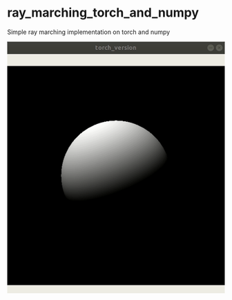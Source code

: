 # ray_marching_torch_and_numpy
Simple ray marching implementation on torch and numpy

![result iamge](https://github.com/okdalto/ray_marching_torch_and_numpy/blob/master/result/result.gif?raw=true)
